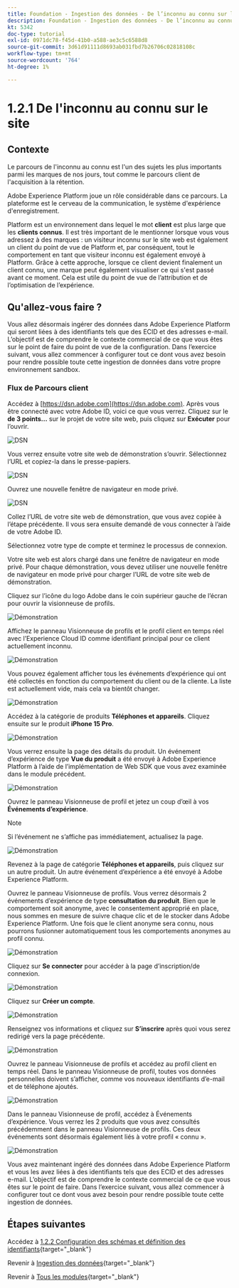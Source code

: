 ```yaml
---
title: Foundation - Ingestion des données - De l’inconnu au connu sur le site web
description: Foundation - Ingestion des données - De l’inconnu au connu sur le site web
kt: 5342
doc-type: tutorial
exl-id: 0971dc78-f45d-41b0-a588-ae3c5c6588d8
source-git-commit: 3d61d91111d8693ab031fbd7b26706c02818108c
workflow-type: tm+mt
source-wordcount: '764'
ht-degree: 1%

---
```


# 1.2.1 De l&#39;inconnu au connu sur le site

## Contexte

Le parcours de l&#39;inconnu au connu est l&#39;un des sujets les plus importants parmi les marques de nos jours, tout comme le parcours client de l&#39;acquisition à la rétention.

Adobe Experience Platform joue un rôle considérable dans ce parcours. La plateforme est le cerveau de la communication, le système d&#39;expérience d&#39;enregistrement.

Platform est un environnement dans lequel le mot **client** est plus large que les **clients connus**. Il est très important de le mentionner lorsque vous vous adressez à des marques : un visiteur inconnu sur le site web est également un client du point de vue de Platform et, par conséquent, tout le comportement en tant que visiteur inconnu est également envoyé à Platform. Grâce à cette approche, lorsque ce client devient finalement un client connu, une marque peut également visualiser ce qui s&#39;est passé avant ce moment. Cela est utile du point de vue de l’attribution et de l’optimisation de l’expérience.

## Qu&#39;allez-vous faire ?

Vous allez désormais ingérer des données dans Adobe Experience Platform qui seront liées à des identifiants tels que des ECID et des adresses e-mail. L’objectif est de comprendre le contexte commercial de ce que vous êtes sur le point de faire du point de vue de la configuration. Dans l’exercice suivant, vous allez commencer à configurer tout ce dont vous avez besoin pour rendre possible toute cette ingestion de données dans votre propre environnement sandbox.

### Flux de Parcours client

Accédez à [https://dsn.adobe.com](https://dsn.adobe.com). Après vous être connecté avec votre Adobe ID, voici ce que vous verrez. Cliquez sur le **de 3 points...** sur le projet de votre site web, puis cliquez sur **Exécuter** pour l’ouvrir.

![DSN ](./../../datacollection/dc1.1/images/web8.png)

Vous verrez ensuite votre site web de démonstration s’ouvrir. Sélectionnez l’URL et copiez-la dans le presse-papiers.

![DSN ](./../../../getting-started/gettingstarted/images/web3.png)

Ouvrez une nouvelle fenêtre de navigateur en mode privé.

![DSN ](./../../../getting-started/gettingstarted/images/web4.png)

Collez l’URL de votre site web de démonstration, que vous avez copiée à l’étape précédente. Il vous sera ensuite demandé de vous connecter à l’aide de votre Adobe ID.

Sélectionnez votre type de compte et terminez le processus de connexion.

Votre site web est alors chargé dans une fenêtre de navigateur en mode privé. Pour chaque démonstration, vous devez utiliser une nouvelle fenêtre de navigateur en mode privé pour charger l’URL de votre site web de démonstration.

Cliquez sur l’icône du logo Adobe dans le coin supérieur gauche de l’écran pour ouvrir la visionneuse de profils.

![Démonstration](./images/pv1.png)

Affichez le panneau Visionneuse de profils et le profil client en temps réel avec l’Experience Cloud ID **&#x200B;**&#x200B;comme identifiant principal pour ce client actuellement inconnu.

![Démonstration](./images/pv2.png)

Vous pouvez également afficher tous les événements d’expérience qui ont été collectés en fonction du comportement du client ou de la cliente. La liste est actuellement vide, mais cela va bientôt changer.

![Démonstration](./images/pv3.png)

Accédez à la catégorie de produits **Téléphones et appareils**. Cliquez ensuite sur le produit **iPhone 15 Pro**.

![Démonstration](./images/pv4.png)

Vous verrez ensuite la page des détails du produit. Un événement d’expérience de type **Vue du produit** a été envoyé à Adobe Experience Platform à l’aide de l’implémentation de Web SDK que vous avez examinée dans le module précédent.

![Démonstration](./images/pv5.png)

Ouvrez le panneau Visionneuse de profil et jetez un coup d’œil à vos **Événements d’expérience**.

>[!NOTE]
>
>Si l’événement ne s’affiche pas immédiatement, actualisez la page.

![Démonstration](./images/pv6.png)

Revenez à la page de catégorie **Téléphones et appareils**, puis cliquez sur un autre produit. Un autre événement d’expérience a été envoyé à Adobe Experience Platform.

Ouvrez le panneau Visionneuse de profils. Vous verrez désormais 2 événements d’expérience de type **consultation du produit**. Bien que le comportement soit anonyme, avec le consentement approprié en place, nous sommes en mesure de suivre chaque clic et de le stocker dans Adobe Experience Platform. Une fois que le client anonyme sera connu, nous pourrons fusionner automatiquement tous les comportements anonymes au profil connu.

![Démonstration](./images/pv7.png)

Cliquez sur **Se connecter** pour accéder à la page d’inscription/de connexion.

![Démonstration](./images/pv8.png)

Cliquez sur **Créer un compte**.

![Démonstration](./images/pv9.png)

Renseignez vos informations et cliquez sur **S’inscrire** après quoi vous serez redirigé vers la page précédente.

![Démonstration](./images/pv10.png)

Ouvrez le panneau Visionneuse de profils et accédez au profil client en temps réel. Dans le panneau Visionneuse de profil, toutes vos données personnelles doivent s’afficher, comme vos nouveaux identifiants d’e-mail et de téléphone ajoutés.

![Démonstration](./images/pv11.png)

Dans le panneau Visionneuse de profil, accédez à Événements d’expérience. Vous verrez les 2 produits que vous avez consultés précédemment dans le panneau Visionneuse de profils. Ces deux événements sont désormais également liés à votre profil « connu ».

![Démonstration](./images/pv12.png)

Vous avez maintenant ingéré des données dans Adobe Experience Platform et vous les avez liées à des identifiants tels que des ECID et des adresses e-mail. L’objectif est de comprendre le contexte commercial de ce que vous êtes sur le point de faire. Dans l’exercice suivant, vous allez commencer à configurer tout ce dont vous avez besoin pour rendre possible toute cette ingestion de données.

## Étapes suivantes

Accédez à [1.2.2 Configuration des schémas et définition des identifiants](./ex2.md){target="_blank"}

Revenir à [Ingestion des données](./data-ingestion.md){target="_blank"}

Revenir à [Tous les modules](./../../../../overview.md){target="_blank"}
